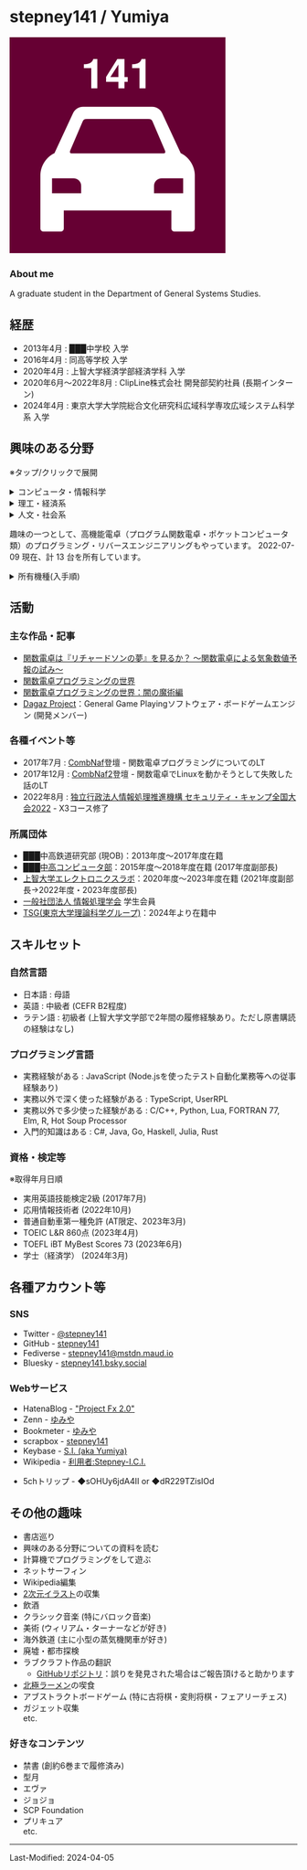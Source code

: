 # stepney141 / Yumiya

<!-- [English](en.html) -->

<div class="split-v aboutme">
  <div class="left icon"><img src="./custom-taxi.svg"></div>
  <div class="right">

### About me

A graduate student in the Department of General Systems Studies.

</div>
</div>

## 経歴

- 2013年4月 : ███中学校 入学
- 2016年4月 : 同高等学校 入学
- 2020年4月 : 上智大学経済学部経済学科 入学
- 2020年6月〜2022年8月 : ClipLine株式会社 開発部契約社員 (長期インターン)
- 2024年4月 : 東京大学大学院総合文化研究科広域科学専攻広域システム科学系 入学

## 興味のある分野

※タップ/クリックで展開

<div class="split-v">
<details class="interested">
<summary>コンピュータ・情報科学</summary>
<div>

- 情報学
  - 人文情報学(デジタル＝ヒューマニティーズ)
  - 図書館情報学
    - Webアーカイブ
  - ゲーム情報学
    - General Game Playing
    - 古将棋のゲームAI
  etc.
- ソフトウェア開発
  - Web技術
  - 低レイヤ・組み込み開発
  - グラフ関数電卓のプログラミングとリバースエンジニアリング
- かわいいイラストを3DCG化して現実に召喚するための技術
  - NPR / トゥーンレンダリング
  - MR (複合現実)
  - 各種3DCG制作ソフト

</div>
</details>

<details class="interested">
<summary>理工・経済系</summary>
<div>

- 経済学
  - (応用)ミクロ経済学・ゲーム理論
  - 計量経済学
- 統計学
- 計算科学・数値シミュレーション
  - 数値気象予報
  - シミュレーション天文学
- 数理最適化・機械学習
- ハードウェア工作
  - 電子工作
  - テスラコイルの自作
  - 倒立振り子の自作
- 音声分析合成・音響合成

</div>
</details>

<details class="interested">
<summary>人文・社会系</summary>
<div>

- 人文情報学(デジタル＝ヒューマニティーズ)
- 現代思想
  - メディア論
  - サブカルチャー評論
- 服飾フェティシズムとBDSMの思想・歴史・心理分析
- 歴史学 (特に文化史)
  - 盤上遊戯史・将棋史
  - 古代・中世の音楽史
- 文化人類学
- 民俗学
- 宗教学・オカルティズム
  - 西洋神秘主義思想の歴史
  - 近代西洋儀式魔術
- 語学
  - ラテン語
  - 中英語
- 文学
  - 国文学 (特に説話文学)
  - 幻想文学
  - 文芸批評

</div>
</details>
</div>

趣味の一つとして、高機能電卓（プログラム関数電卓・ポケットコンピュータ類）のプログラミング・リバースエンジニアリングもやっています。
2022-07-09 現在、計 13 台を所有しています。

<details>
<summary>所有機種(入手順)</summary>
<div>

- SHARP EL-520F
- HP 50g (2台)
- TI-Nspire CAS with Touchpad
- TI-Nspire CX CAS
- CASIO fx-5800p
- CASIO fx-9860gii
- TI-89 Titanium
- NumWorks (Hardware Revision: N0110)
- TI-Nspire CX II CAS
- HP Prime G2
- TI-84 Plus Silver Edition
- SHARP PC-1360

</div>
</details>

## 活動

### 主な作品・記事

- [関数電卓は『リチャードソンの夢』を見るか？ 〜関数電卓による気象数値予報の試み〜](https://stepney141.hatenablog.com/entry/2020/05/27/071742)
- [関数電卓プログラミングの世界](https://stepney141.hatenablog.com/entry/2020/12/01/235856)
- [関数電卓プログラミングの世界：闇の魔術編](https://stepney141.hatenablog.com/entry/2020/12/24/235437)
- [Dagaz Project](https://dagazproject.github.io/)：General Game Playingソフトウェア・ボードゲームエンジン (開発メンバー)

### 各種イベント等

- 2017年7月 : [CombNaf](http://web.archive.org/web/20170829182306/https://atnd.org/events/87946)登壇 - 関数電卓プログラミングについてのLT
- 2017年12月 : [CombNaf2](https://combnaf.connpass.com/event/64638/)登壇 - 関数電卓でLinuxを動かそうとして失敗した話のLT
- 2022年8月 : [独立行政法人情報処理推進機構 セキュリティ・キャンプ全国大会2022](https://www.ipa.go.jp/jinzai/camp/2022/zenkoku2022_index.html) - X3コース修了

### 所属団体

- ███中高鉄道研究部 (現OB)：2013年度〜2017年度在籍
- [███中高コンピュータ部](https://kogyokusha-gcc.github.io/)：2015年度〜2018年度在籍 (2017年度副部長)
- [上智大学エレクトロニクスラボ](https://selelab.com/)：2020年度〜2023年度在籍 (2021年度副部長→2022年度・2023年度部長)
- [一般社団法人 情報処理学会](https://www.ipsj.or.jp/index.html) 学生会員
- [TSG(東京大学理論科学グループ)](https://tsg.ne.jp/)：2024年より在籍中

## スキルセット

### 自然言語

- 日本語 : 母語
- 英語 : 中級者 (CEFR B2程度)
- ラテン語 : 初級者 (上智大学文学部で2年間の履修経験あり。ただし原書購読の経験はなし)

### プログラミング言語

- 実務経験がある : JavaScript (Node.jsを使ったテスト自動化業務等への従事経験あり)
- 実務以外で深く使った経験がある : TypeScript, UserRPL
- 実務以外で多少使った経験がある : C/C++, Python, Lua, FORTRAN 77, Elm, R, Hot Soup Processor
- 入門的知識はある : C#, Java, Go, Haskell, Julia, Rust

### 資格・検定等

※取得年月日順

- 実用英語技能検定2級 (2017年7月)
- 応用情報技術者 (2022年10月)
- 普通自動車第一種免許 (AT限定、2023年3月)
- TOEIC L&R 860点 (2023年4月)
- TOEFL iBT MyBest Scores 73 (2023年6月)
- 学士（経済学） (2024年3月)

## 各種アカウント等

### SNS

- Twitter - [@stepney141](https://twitter.com/stepney141)
- GitHub - [stepney141](https://github.com/stepney141)
- Fediverse - [stepney141@mstdn.maud.io](https://mstdn.maud.io/@stepney141)
- Bluesky - [stepney141.bsky.social](https://bsky.app/profile/stepney141.bsky.social)

### Webサービス

- HatenaBlog - ["Project Fx 2.0"](https://stepney141.hatenablog.com/)
- Zenn - [ゆみや](https://zenn.dev/stepney141)
- Bookmeter - [ゆみや](https://bookmeter.com/users/1003258)
- scrapbox - [stepney141](https://scrapbox.io/stepney141/)
- Keybase - [S.I. (aka Yumiya)](https://keybase.io/stepney141)
- Wikipedia - [利用者:Stepney-I.C.I.](https://ja.wikipedia.org/wiki/%E5%88%A9%E7%94%A8%E8%80%85:Stepney-I.C.I.)
<!-- - [Amazon欲しいものリスト](https://www.amazon.jp/hz/wishlist/ls/9DMJ9MP1LX82?ref_=wl_share:embed:cite)：5000兆円欲しい -->
- 5chトリップ - ◆sOHUy6jdA4II or ◆dR229TZisIOd

## その他の趣味

- 書店巡り
- 興味のある分野についての資料を読む
- 計算機でプログラミングをして遊ぶ
- ネットサーフィン
- Wikipedia編集
- [2次元イラスト](http://www.paradisearmy.com/doujin/pasok_nijigen.htm)の収集
- 飲酒
- クラシック音楽 (特にバロック音楽)
- 美術 (ウィリアム・ターナーなどが好き)
- 海外鉄道 (主に小型の蒸気機関車が好き)
- 廃墟・都市探検
- ラブクラフト作品の翻訳
  - [GitHubリポジトリ](https://github.com/stepney141/translation-works)：誤りを発見された場合はご報告頂けると助かります
- [北極ラーメン](https://ja.wikipedia.org/wiki/%E8%92%99%E5%8F%A4%E3%82%BF%E3%83%B3%E3%83%A1%E3%83%B3%E4%B8%AD%E6%9C%AC)の喫食
- アブストラクトボードゲーム (特に古将棋・変則将棋・フェアリーチェス)
- ガジェット収集  
etc.

### 好きなコンテンツ

- 禁書 (創約6巻まで履修済み)
- 型月
- エヴァ
- ジョジョ
- SCP Foundation
- プリキュア  
etc.

----

Last-Modified: 2024-04-05
